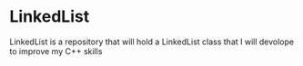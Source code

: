 # LinkedList
LinkedList is a repository that will hold a LinkedList class that I will devolope to improve my C++ skills
